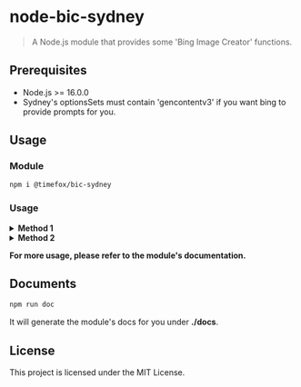# node-bic-sydney
> A Node.js module that provides some 'Bing Image Creator' functions.

## Prerequisites
- Node.js >= 16.0.0
- Sydney's optionsSets must contain 'gencontentv3' if you want bing to provide prompts for you.

## Usage

### Module
```bash
npm i @timefox/bic-sydney
```

### Usage
<details>
<summary><strong>Method 1</strong></summary>

Create images by Bing Image Creator, and get a iframe pointing to the page contains the images created.
This method is most likely what the original bing browser client does.
The format of {BingImageCreator} options is almost same as the bingAiClient options of 'node-chatgpt-api'.
```JS
import { BingImageCreator } from '@timefox/bic-sydney';
import crypto from 'crypto';

// Setup the required options.
const options = {
    // Necessary for some people in different countries, e.g. China (https://cn.bing.com)
    host: '',
    // The "_U" cookie value from bing.com
    userToken: '',
    // If the above doesn't work, provide all your cookies as a string instead
    cookies: '',
    // A proxy string like "http://<ip>:<port>"
    proxy: '',
    // (Optional) Set to true to enable `console.debug()` logging
    debug: false,
    // (Optional) The user agent for the network request.
    userAgent: '',
};

const prompt = 'a fox plays xbox';
const messageId = crypto.randomUUID();

// Make a creation request with given prompt. With 'gencontentv3' option on, bing will give you the prompt
// in a message which's contentType is 'IMAGE'.
const imageIframe = new BingImageCreator(options).genImageIframeCsr(prompt, messageId);
imageIframe.then((result) => {
    console.debug(result);
}).catch((error) => {
    console.debug(error);
});

```
**Note: If this iframe is returned to client browser, the user must be logged in to bing.com in order to generate the image successfully. The user's cookie is required for the polling requests of the generation process.**
</details>

<details>
<summary><strong>Method 2</strong></summary>

Create images by Bing Image Creator, and get a iframe which uses the 'srcdoc' attribute to hold the rendered result page.
**This method does not require the user to have logged in to bing.com on the client side.  The entire request process is completed by the server proxy.**
**It's very useful for the clients can not visit the new bing's service directly.**
```JS
import { BingImageCreator } from '@timefox/bic-sydney';
import crypto from 'crypto';

// Setup the required options.
const options = {
    // Necessary for some people in different countries, e.g. China (https://cn.bing.com)
    host: '',
    // The "_U" cookie value from bing.com
    userToken: '',
    // If the above doesn't work, provide all your cookies as a string instead
    cookies: '',
    // A proxy string like "http://<ip>:<port>"
    proxy: '',
    // (Optional) Set to true to enable `console.debug()` logging
    debug: false,
    // (Optional) The user agent for the network request.
    userAgent: '',
};

const prompt = 'a fox plays xbox';
const messageId = crypto.randomUUID();

// Make a creation request with given prompt. With 'gencontentv3' option on, bing will give you the prompt
// in a message which's contentType is 'IMAGE'.
// The onProgress is a callback function. If onProgress is provided and returns true, the request will be cancelled.
imageIframe = new BingImageCreator(options).genImageIframeSsr(
    prompt,
    messageId,
    (progress) => {
        if (progress?.contentIframe) {
            console.debug('contentIframe:');
            console.debug(progress.contentIframe);
        }
        if (progress?.pollingStartTime) {
            console.debug(`pollingStartTime: ${progress.pollingStartTime}`);
        }
    },
);
imageIframe.then((result) => {
    console.debug(result);
}).catch((error) => {
    console.debug(error);
});

```

</details>

**For more usage, please refer to the module's documentation.**

## Documents
```bash
npm run doc
```

It will generate the module's docs for you under **./docs**.

## License
This project is licensed under the MIT License.